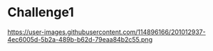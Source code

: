 ﻿# Challenge1





https://user-images.githubusercontent.com/114896166/201012937-4ec6005d-5b2a-489b-b62d-79eaa84b2c55.png
